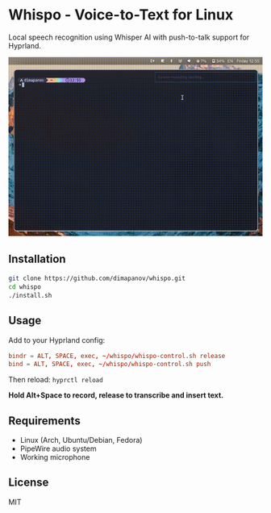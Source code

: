 # Whispo - Voice-to-Text for Linux

Local speech recognition using Whisper AI with push-to-talk support for Hyprland.

![Demo](example.gif)

## Installation

```bash
git clone https://github.com/dimapanov/whispo.git
cd whispo
./install.sh
```

## Usage

Add to your Hyprland config:
```conf
bindr = ALT, SPACE, exec, ~/whispo/whispo-control.sh release
bind = ALT, SPACE, exec, ~/whispo/whispo-control.sh push
```

Then reload: `hyprctl reload`

**Hold Alt+Space to record, release to transcribe and insert text.**

## Requirements

- Linux (Arch, Ubuntu/Debian, Fedora)
- PipeWire audio system  
- Working microphone

## License

MIT